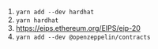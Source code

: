 1. `yarn add --dev hardhat`
2. `yarn hardhat`
3. https://eips.ethereum.org/EIPS/eip-20
4. `yarn add --dev @openzeppelin/contracts`